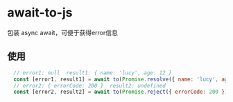 # await-to-js

包装 async await，可便于获得error信息
 
## 使用

```js
  // error1: null  result1: { name: 'lucy', age: 12 }
  const [error1, result1] = await to(Promise.resolve({ name: 'lucy', age: 12 }), {});
  // error2: { errorCode: 200 }  result2: undefined
  const [error2, result2] = await to(Promise.reject({ errorCode: 200 }), {});
```